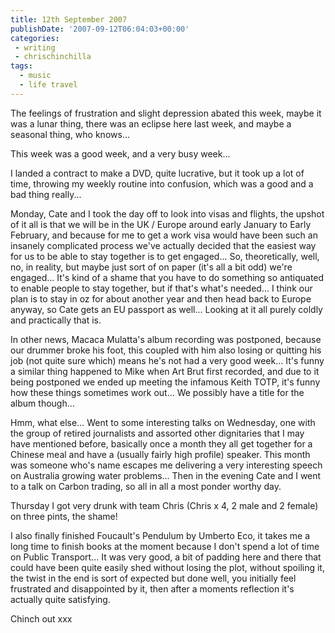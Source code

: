 ```yaml
---
title: 12th September 2007
publishDate: '2007-09-12T06:04:03+00:00'
categories:
 - writing
 - chrischinchilla
tags:
  - music 
  - life travel
---
```


The feelings of frustration and slight depression abated this week, maybe it was a lunar thing, there was an eclipse here last week, and maybe a seasonal thing, who knows...

This week was a good week, and a very busy week...

I landed a contract to make a DVD, quite lucrative, but it took up a lot of time, throwing my weekly routine into confusion, which was a good and a bad thing really...

Monday, Cate and I took the day off to look into visas and flights, the upshot of it all is that we will be in the UK / Europe around early January to Early February, and because for me to get a work visa would have been such an insanely complicated process we've actually decided that the easiest way for us to be able to stay together is to get engaged... So, theoretically, well, no, in reality, but maybe just sort of on paper (it's all a bit odd) we're engaged... It's kind of a shame that you have to do something so antiquated to enable people to stay together, but if that's what's needed... I think our plan is to stay in oz for about another year and then head back to Europe anyway, so Cate gets an EU passport as well... Looking at it all purely coldly and practically that is.

In other news, Macaca Mulatta's album recording was postponed, because our drummer broke his foot, this coupled with him also losing or quitting his job (not quite sure which) means he's not had a very good week... It's funny a similar thing happened to Mike when Art Brut first recorded, and due to it being postponed we ended up meeting the infamous Keith TOTP, it's funny how these things sometimes work out... We possibly have a title for the album though...

Hmm, what else... Went to some interesting talks on Wednesday, one with the group of retired journalists and assorted other dignitaries that I may have mentioned before, basically once a month they all get together for a Chinese meal and have a (usually fairly high profile) speaker. This month was someone who's name escapes me delivering a very interesting speech on Australia growing water problems... Then in the evening Cate and I went to a talk on Carbon trading, so all in all a most ponder worthy day.

Thursday I got very drunk with team Chris (Chris x 4, 2 male and 2 female) on three pints, the shame!

I also finally finished Foucault's Pendulum by Umberto Eco, it takes me a long time to finish books at the moment because I don't spend a lot of time on Public Transport... It was very good, a bit of padding here and there that could have been quite easily shed without losing the plot, without spoiling it, the twist in the end is sort of expected but done well, you initially feel frustrated and disappointed by it, then after a moments reflection it's actually quite satisfying.

Chinch out xxx
